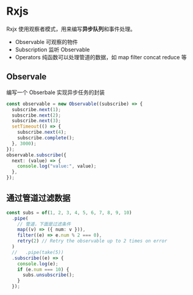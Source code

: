 # Rxjs

Rxjx 使用观察者模式，用来编写**异步队列**和事件处理。

- Observable 可观察的物件
- Subscription 监听 Observable
- Operators 纯函数可以处理管道的数据，如 map filter concat reduce 等

## Observale

编写一个 Obserbale 实现异步任务的封装

```ts
const observable = new Observable((subscribe) => {
  subscribe.next(1);
  subscribe.next(2);
  subscribe.next(3);
  setTimeout(() => {
    subscribe.next(4);
    subscribe.complete();
  }, 3000);
});
observable.subscribe({
  next: (value) => {
    console.log("value:", value);
  },
});
```

## 通过管道过滤数据

```ts
const subs = of(1, 2, 3, 4, 5, 6, 7, 8, 9, 10)
  .pipe(
    // 管道，下面是过滤条件
    map((v) => ({ num: v })),
    filter((e) => e.num % 2 === 0),
    retry(2) // Retry the observable up to 2 times on error
  )
  //   .pipe(take(5))
  .subscribe((e) => {
    console.log(e);
    if (e.num === 10) {
      subs.unsubscribe();
    }
  });
```
